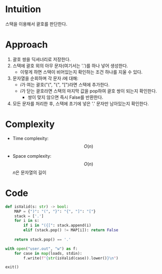 # Intuition

스택을 이용해서 괄호를 판단한다.
# Approach

1. 괄호 쌍을 딕셔너리로 저장한다.
2. 스택에 괄호 외의 아무 문자(여기서는 '.')를 하나 넣어 생성한다.
	- 이렇게 하면 스택이 비어있는지 확인하는 조건 하나를 지울 수 있다.
3. 문자열을 순회하며 각 문자 $i$에 대해:
	- $i$가 여는 괄호("(", "{", "[")라면 스택에 추가한다.
	- $i$가 닫는 괄호라면 스택의 마지막 값을 pop하여 괄호 쌍이 되는지 확인한다.
		- 쌍이 맞지 않으면 즉시 False를 반환한다.
4. 모든 문자를 처리한 후, 스택에 초기에 넣은 '.' 문자만 남아있는지 확인한다.

# Complexity
- Time complexity: $$O(n)$$

- Space complexity: $$O(n)$$
$n$은 문자열의 길이

# Code
```python
def isValid(s: str) -> bool:
    MAP = {")": "(", "}": "{", "]": "["}
    stack = ['.']
    for i in s:
        if i in "({[": stack.append(i)
        elif (stack.pop() != MAP[i]): return False
    
    return stack.pop() == '.'

with open("user.out", "w") as f:
    for case in map(loads, stdin):
        f.write(f"{str(isValid(case)).lower()}\n")

exit()
```